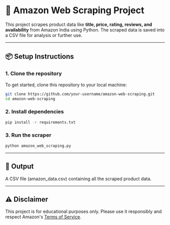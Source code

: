 # 🛒 Amazon Web Scraping Project

This project scrapes product data like **title, price, rating, reviews, and availability** from Amazon India using Python. The scraped data is saved into a CSV file for analysis or further use.

---

## 📦 Setup Instructions

### 1. Clone the repository
To get started, clone this repository to your local machine:

```bash
git clone https://github.com/your-username/amazon-web-scraping.git
cd amazon-web-scraping
```
### 2. Install dependencies

``` bash
pip install -r requirements.txt
```
### 3. Run the scraper

``` bash
python amazon_web_scraping.py
```
---

## 📁 Output
A CSV file (amazon_data.csv) containing all the scraped product data.

---

## ⚠️ Disclaimer
This project is for educational purposes only. Please use it responsibly and respect Amazon's [Terms of Service](https://www.amazon.in/gp/help/customer/display.html?nodeId=GLSBYFE9MGKKQXXM).

